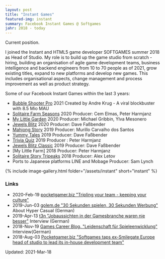 ```yaml
---
layout: post
title: "Instant Games"
featured-img: instant
summary: Facebook Instant Games @ Softgames
jahr: 2018 - today
---
```

Current position.

I joined the Instant and HTML5 game developer SOFTGAMES summer 2018 as Head of Studio.
My role is to build up the game studio from scratch - hiring, building an organisation of  agile  game development teams, business intelligence and backend engineers from 10 to 70 people as of 2021, grow existing titles, expand to new platforms and develop new games. This includes  organisational  aspects, change management and process improvement as well as product strategy.

Some of our Facebook Instant Games within the last 3 years:
* [Bubble Shooter Pro](https://fb.gg/play/sg_bs-pro) 2021 Created by Andre Krug - A viral blockbuster with 8.5 Mio MAU
* [Solitaire Farm Seasons](https://fb.gg/play/solifarm) 2020 Producer: Cem Elmas, Peter Harmjanz
* [My Little Garden](https://fb.gg/play/my-little-garden) 2020 Producer: Michael Gribbin, Ylva Mesonero
* [Jewels Blitz](https://fb.gg/play/jewels_blitz_x) 2020 Producer: Dave Faßbender
* [Mahjong Story](https://fb.gg/play/mahjong_story_) 2019 Producer: Murillo Carvalho dos Santos
* [Yummy Tales](https://fb.gg/play/yummytales) 2019 Producer: Dave Faßbender
* [Trivia Quiz](https://fb.gg/play/trivia_quiz_) 2019 Producer : Peter Harmjanz
* [Jewels Blitz Classic](https://fb.gg/play/jewels_blitz) 2019 Producer: Dave Faßbender
* [My Little Farm] 2018 Producer: Peter Harmjanz
* [Solitaire Story Tripeaks](https://fb.gg/play/solitaire_tripeaks)  2018 Producer: Alex Letov
* Ports to Japanese platforms LINE and Mobage   Producer: Sam Lynch

{% include image-gallery.html folder="/assets/instant" short="instant" %}



### Links
* 2020-Feb-19 [pocketgamer.biz "Tripling your team - keeping your culture"](https://www.pocketgamer.biz/comment-and-opinion/72606/tripling-your-team-keeping-your-culture/)
* 2019-Jun-03 [golem.de "30 Sekunden spielen, 30 Sekunden Werbung"](https://www.golem.de/news/hyper-casual-games-30-sekunden-spielen-30-sekunden-werbung-1906-141165.html) About Hyper Casual (German)
*  2019-Apr-13 [t3n "Jobaussichten in der Gamesbranche waren nie besser"](https://t3n.de/news/jobaussichten-gamesbranche-waren-1156280) Interview (German)
* 2018-Nov-19 [Games Career Blog. "Leidenschaft für Spieleenwicklung"](https://blog.games-career.com/de/koepfe-der-spielebranche-interview-mit-bernd-beyreuther-von-softgames) Interview(German)
* 2018-Aug-03  [Pocketgamer.biz "Softgames taps ex-Smilegate Europe head of studio to lead its in-house development team"](https://www.pocketgamer.biz/job-news/68711/softgames-taps-up-ex-smilegate-europe-head-of-studio/)


Updated: 2021-Mar-18
